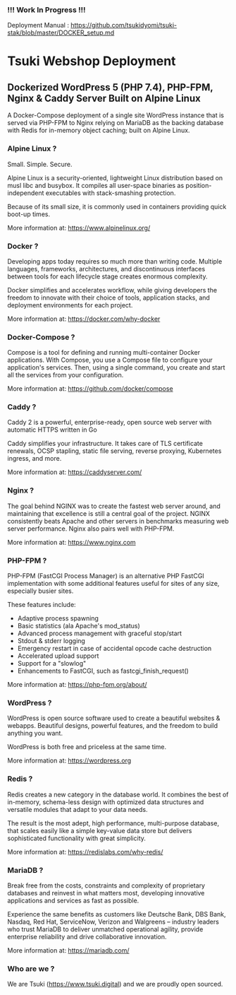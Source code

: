 ### !!! Work In Progress !!!

Deployment Manual : https://github.com/tsukidyomi/tsuki-stak/blob/master/DOCKER_setup.md
    
# Tsuki Webshop Deployment

## Dockerized WordPress 5 (PHP 7.4), PHP-FPM, Nginx & Caddy Server Built on Alpine Linux

A Docker-Compose deployment of a single site WordPress instance that is served via PHP-FPM to Nginx relying on MariaDB as the backing database with Redis for in-memory object caching; built on Alpine Linux.

### Alpine Linux ?

Small. Simple. Secure.

Alpine Linux is a security-oriented, lightweight Linux distribution based on musl libc and busybox. It compiles all user-space binaries as position-independent executables with stack-smashing protection.

Because of its small size, it is commonly used in containers providing quick boot-up times.

More information at: https://www.alpinelinux.org/

### Docker ? 

Developing apps today requires so much more than writing code. Multiple languages, frameworks, architectures, and discontinuous interfaces between tools for each lifecycle stage creates enormous complexity. 

Docker simplifies and accelerates workflow, while giving developers the freedom to innovate with their choice of tools, application stacks, and deployment environments for each project.

More information at: https://docker.com/why-docker

### Docker-Compose ?

Compose is a tool for defining and running multi-container Docker applications. With Compose, you use a Compose file to configure your application's services. Then, using a single command, you create and start all the services from your configuration.

More information at: https://github.com/docker/compose

### Caddy ?

Caddy 2 is a powerful, enterprise-ready, open source web server with automatic HTTPS written in Go

Caddy simplifies your infrastructure. It takes care of TLS certificate renewals, OCSP stapling, static file serving, reverse proxying, Kubernetes ingress, and more.

More information at: https://caddyserver.com/

### Nginx ?

The goal behind NGINX was to create the fastest web server around, and maintaining that excellence is still a central goal of the project. NGINX consistently beats Apache and other servers in benchmarks measuring web server performance. Nginx also pairs well with PHP-FPM.

More information at: https://www.nginx.com

### PHP-FPM ?

PHP-FPM (FastCGI Process Manager) is an alternative PHP FastCGI implementation with some additional features useful for sites of any size, especially busier sites. 

These features include:

* Adaptive process spawning
* Basic statistics (ala Apache's mod_status)
* Advanced process management with graceful stop/start
* Stdout & stderr logging
* Emergency restart in case of accidental opcode cache destruction
* Accelerated upload support
* Support for a "slowlog"
* Enhancements to FastCGI, such as fastcgi_finish_request()

More information at: https://php-fpm.org/about/

### WordPress ? 

WordPress is open source software used to create a beautiful websites & webapps.
Beautiful designs, powerful features, and the freedom to build anything you want. 

WordPress is both free and priceless at the same time.

More information at: https://wordpress.org

### Redis ?

Redis creates a new category in the database world. It combines the best of in-memory, schema-less design with optimized data structures and versatile modules that adapt to your data needs. 

The result is the most adept, high performance, multi-purpose database, that scales easily like a simple key-value data store but delivers sophisticated functionality with great simplicity.

More information at: https://redislabs.com/why-redis/

### MariaDB ?

Break free from the costs, constraints and complexity of proprietary databases and reinvest in what matters most, developing innovative applications and services as fast as possible. 

Experience the same benefits as customers like Deutsche Bank, DBS Bank, Nasdaq, Red Hat, ServiceNow, Verizon and Walgreens – industry leaders who trust MariaDB to deliver unmatched operational agility, provide enterprise reliability and drive collaborative innovation.

More information at: https://mariadb.com/

### Who are we ?

We are Tsuki (https://www.tsuki.digital) and we are proudly open sourced.